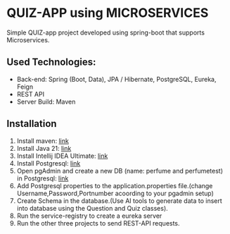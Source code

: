 # QUIZ-APP using MICROSERVICES 
Simple QUIZ-app project developed using spring-boot that supports Microservices.

## Used Technologies:

* Back-end: Spring (Boot, Data), JPA / Hibernate, PostgreSQL, Eureka, Feign
* REST API
* Server Build: Maven

## Installation

1. Install maven: [link](https://www.baeldung.com/install-maven-on-windows-linux-mac)
2. Install Java 21: [link](https://www.oracle.com/ru/java/technologies/javase/javase8-archive-downloads.html)
3. Install Intellij IDEA Ultimate: [link](https://www.jetbrains.com/idea/)
4. Install Postgresql: [link](https://www.postgresql.org/download/)
5. Open pgAdmin and create a new DB (name: perfume and perfumetest) in Postgresql: [link](https://www.guru99.com/postgresql-create-database.html#:~:text=PostgreSQL%20Create%20Database%20using%20pgAdmin)
6. Add Postgresql properties to the application.properties file.(change Username,Password,Portnumber acoording to your pgadmin setup)
7. Create Schema in the database.(Use AI tools to generate data to insert into database using the Question and Quiz classes).
8. Run the service-registry to create a eureka server
9. Run the other three projects to send REST-API requests.